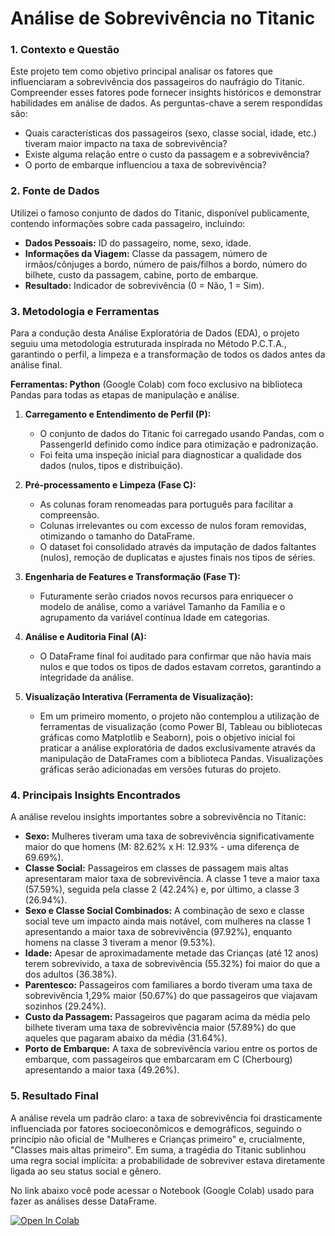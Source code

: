 # Análise de Sobrevivência no Titanic

### 1. Contexto e Questão

Este projeto tem como objetivo principal analisar os fatores que influenciaram a sobrevivência dos passageiros do naufrágio do Titanic. Compreender esses fatores pode fornecer insights históricos e demonstrar habilidades em análise de dados. As perguntas-chave a serem respondidas são:
* Quais características dos passageiros (sexo, classe social, idade, etc.) tiveram maior impacto na taxa de sobrevivência?
* Existe alguma relação entre o custo da passagem e a sobrevivência?
* O porto de embarque influenciou a taxa de sobrevivência?

### 2. Fonte de Dados

Utilizei o famoso conjunto de dados do Titanic, disponível publicamente, contendo informações sobre cada passageiro, incluindo:
* **Dados Pessoais:** ID do passageiro, nome, sexo, idade.
* **Informações da Viagem:** Classe da passagem, número de irmãos/cônjuges a bordo, número de pais/filhos a bordo, número do bilhete, custo da passagem, cabine, porto de embarque.
* **Resultado:** Indicador de sobrevivência (0 = Não, 1 = Sim).

### 3. Metodologia e Ferramentas

Para a condução desta Análise Exploratória de Dados (EDA), o projeto seguiu uma metodologia estruturada inspirada no Método P.C.T.A., garantindo o perfil, a limpeza e a transformação de todos os dados antes da análise final.

**Ferramentas: Python** (Google Colab) com foco exclusivo na biblioteca Pandas para todas as etapas de manipulação e análise.

1.  **Carregamento e Entendimento de Perfil (P):**
    * O conjunto de dados do Titanic foi carregado usando Pandas, com o PassengerId definido como índice para otimização e padronização.
    * Foi feita uma inspeção inicial para diagnosticar a qualidade dos dados (nulos, tipos e distribuição).

2.  **Pré-processamento e Limpeza (Fase C):**
    * As colunas foram renomeadas para português para facilitar a compreensão.
    * Colunas irrelevantes ou com excesso de nulos foram removidas, otimizando o tamanho do DataFrame.
    * O dataset foi consolidado através da imputação de dados faltantes (nulos), remoção de duplicatas e ajustes finais nos tipos de séries.

3.  **Engenharia de Features e Transformação (Fase T):**
    * Futuramente serão criados novos recursos para enriquecer o modelo de análise, como a variável Tamanho da Família e o agrupamento da variável contínua Idade em categorias.

4.  **Análise e Auditoria Final (A):**
    * O DataFrame final foi auditado para confirmar que não havia mais nulos e que todos os tipos de dados estavam corretos, garantindo a integridade da análise.

5.  **Visualização Interativa (Ferramenta de Visualização):**
    * Em um primeiro momento, o projeto não contemplou a utilização de ferramentas de visualização (como Power BI, Tableau ou bibliotecas gráficas como Matplotlib e Seaborn), pois o objetivo inicial foi praticar a análise exploratória de dados exclusivamente através da manipulação de DataFrames com a biblioteca Pandas. Visualizações gráficas serão adicionadas em versões futuras do projeto.

### 4. Principais Insights Encontrados

A análise revelou insights importantes sobre a sobrevivência no Titanic:
* **Sexo:** Mulheres tiveram uma taxa de sobrevivência significativamente maior do que homens (M: 82.62% x H: 12.93% - uma diferença de 69.69%).
* **Classe Social:** Passageiros em classes de passagem mais altas apresentaram maior taxa de sobrevivência. A classe 1 teve a maior taxa (57.59%), seguida pela classe 2 (42.24%) e, por último, a classe 3 (26.94%).
* **Sexo e Classe Social Combinados:** A combinação de sexo e classe social teve um impacto ainda mais notável, com mulheres na classe 1 apresentando a maior taxa de sobrevivência (97.92%), enquanto homens na classe 3 tiveram a menor (9.53%).
* **Idade:** Apesar de aproximadamente metade das Crianças (até 12 anos) terem sobrevivido, a taxa de sobrevivência (55.32%) foi maior do que a dos adultos (36.38%).
* **Parentesco:** Passageiros com familiares a bordo tiveram uma taxa de sobrevivência 1,29% maior (50.67%) do que passageiros que viajavam sozinhos (29.24%).
* **Custo da Passagem:** Passageiros que pagaram acima da média pelo bilhete tiveram uma taxa de sobrevivência maior (57.89%) do que aqueles que pagaram abaixo da média (31.64%).
* **Porto de Embarque:** A taxa de sobrevivência variou entre os portos de embarque, com passageiros que embarcaram em C (Cherbourg) apresentando a maior taxa (49.26%).

### 5. Resultado Final

A análise revela um padrão claro: a taxa de sobrevivência foi drasticamente influenciada por fatores socioeconômicos e demográficos, seguindo o princípio não oficial de "Mulheres e Crianças primeiro" e, crucialmente, "Classes mais altas primeiro". Em suma, a tragédia do Titanic sublinhou uma regra social implícita: a probabilidade de sobreviver estava diretamente ligada ao seu status social e gênero.

No link abaixo você pode acessar o Notebook (Google Colab) usado para fazer as análises desse DataFrame.

[![Open In Colab](https://colab.research.google.com/assets/colab-badge.svg)](https://colab.research.google.com/drive/1ze138eSNJkIvAGM0nFh0PBzAOjoF0_Wk?usp=sharing)
